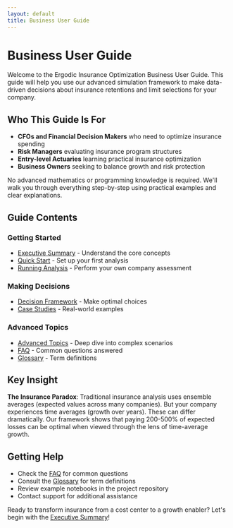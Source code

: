 ```yaml
---
layout: default
title: Business User Guide
---
```


# Business User Guide

Welcome to the Ergodic Insurance Optimization Business User Guide. This guide will help you use our advanced simulation framework to make data-driven decisions about insurance retentions and limit selections for your company.

## Who This Guide Is For

* **CFOs and Financial Decision Makers** who need to optimize insurance spending
* **Risk Managers** evaluating insurance program structures
* **Entry-level Actuaries** learning practical insurance optimization
* **Business Owners** seeking to balance growth and risk protection

No advanced mathematics or programming knowledge is required. We'll walk you through everything step-by-step using practical examples and clear explanations.

## Guide Contents

### Getting Started
- [Executive Summary](executive_summary.md) - Understand the core concepts
- [Quick Start](quick_start.md) - Set up your first analysis
- [Running Analysis](running_analysis.md) - Perform your own company assessment

### Making Decisions
- [Decision Framework](decision_framework.md) - Make optimal choices
- [Case Studies](case_studies.md) - Real-world examples

### Advanced Topics
- [Advanced Topics](advanced_topics.md) - Deep dive into complex scenarios
- [FAQ](faq.md) - Common questions answered
- [Glossary](glossary.md) - Term definitions

## Key Insight

**The Insurance Paradox**: Traditional insurance analysis uses ensemble averages (expected values across many companies). But your company experiences time averages (growth over years). These can differ dramatically. Our framework shows that paying 200-500% of expected losses can be optimal when viewed through the lens of time-average growth.

## Getting Help

* Check the [FAQ](faq.md) for common questions
* Consult the [Glossary](glossary.md) for term definitions
* Review example notebooks in the project repository
* Contact support for additional assistance

Ready to transform insurance from a cost center to a growth enabler? Let's begin with the [Executive Summary](executive_summary.md)!

